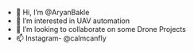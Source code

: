 - 👋 Hi, I’m @AryanBakle
- 👀 I’m interested in UAV automation
- 💞️ I’m looking to collaborate on some Drone Projects
- 📫 Instagram- @calmcanfly

<!---
AryanBakle/AryanBakle is a ✨ special ✨ repository because its `README.md` (this file) appears on your GitHub profile.
You can click the Preview link to take a look at your changes.
--->
